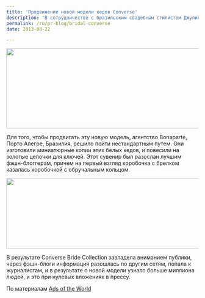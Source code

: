 ```yaml
---
title: 'Продвижение новой модели кедов Converse'
description: 'В сотрудничестве с бразильским свадебным стилистом Джулией Голдензон, Converse создали новую модель кедов, свадебные белые кеды для невесты.'
permalink: /ru/pr-blog/bridal-converse
date: 2013-08-22

---
```


<img src="{{ site.assets }}/upload/conversewedding.jpg" alt="" class="post__img" width="580" height="210">

Для того, чтобы продвигать эту новую модель, агентство Bonaparte, Порто Алегре, Бразилия, решило пойти нестандартным путем. Они изготовили миниатюрные копии этих белых кедов, и повесили на золотые цепочки для ключей. Этот сувенир был разослан лучшим фэшн-блоггерам, причем на первый взгляд коробочка с брелком казалась коробочкой с обручальным кольцом.

<img src="{{ site.assets }}/upload/weddingconverse.jpg" alt="" class="post__img" width="578" height="185">

В результате Converse Bride Collection завладела вниманием публики, через фэшн-блоги информация разошлась по другим сетям, попала к журналистам, и в результате о новой модели узнало больше миллиона людей, и это при нулевых вложениях в прессу.

По материалам <a href="http://adsoftheworld.com/media/dm/converse_bride_collection?size=original">Ads of the World</a>

